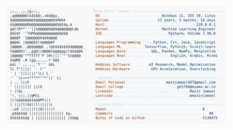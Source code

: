 <picture>
  <source srcset="https://raw.githubusercontent.com/mmazinjameel/mmazinjameel/main/dark_mode.svg?v=1740175714" media="(prefers-color-scheme: dark)">
  <img src="https://raw.githubusercontent.com/mmazinjameel/mmazinjameel/main/light_mode.svg?v=1740175714">
</picture>
